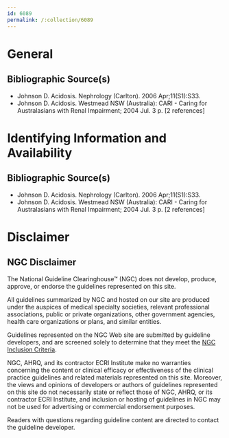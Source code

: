 ```yaml
---
id: 6089
permalink: /:collection/6089
---
```


# General

## Bibliographic Source(s)

- Johnson D. Acidosis. Nephrology (Carlton). 2006 Apr;11(S1):S33.
- Johnson D. Acidosis. Westmead NSW (Australia): CARI - Caring for Australasians with Renal Impairment; 2004 Jul. 3 p. [2 references]

# Identifying Information and Availability

## Bibliographic Source(s)

- Johnson D. Acidosis. Nephrology (Carlton). 2006 Apr;11(S1):S33.
- Johnson D. Acidosis. Westmead NSW (Australia): CARI - Caring for Australasians with Renal Impairment; 2004 Jul. 3 p. [2 references]

# Disclaimer

## NGC Disclaimer

The National Guideline Clearinghouse™ (NGC) does not develop, produce, approve, or endorse the guidelines represented on this site.

All guidelines summarized by NGC and hosted on our site are produced under the auspices of medical specialty societies, relevant professional associations, public or private organizations, other government agencies, health care organizations or plans, and similar entities.

Guidelines represented on the NGC Web site are submitted by guideline developers, and are screened solely to determine that they meet the [NGC Inclusion Criteria](/help-and-about/summaries/inclusion-criteria).

NGC, AHRQ, and its contractor ECRI Institute make no warranties concerning the content or clinical efficacy or effectiveness of the clinical practice guidelines and related materials represented on this site. Moreover, the views and opinions of developers or authors of guidelines represented on this site do not necessarily state or reflect those of NGC, AHRQ, or its contractor ECRI Institute, and inclusion or hosting of guidelines in NGC may not be used for advertising or commercial endorsement purposes.

Readers with questions regarding guideline content are directed to contact the guideline developer.


